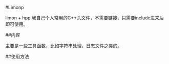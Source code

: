 #Limonp 

limon + hpp 
我自己个人常用的C++头文件，不需要链接，只需要include进来后即可使用。

##内容

主要是一些工具函数，比如字符串处理，日志文件之类的。

##使用方法
```sh

```
